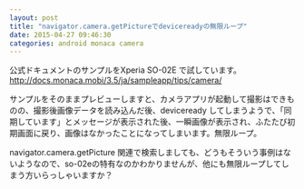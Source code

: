 ```yaml
---
layout: post
title: "navigator.camera.getPictureでdevicereadyの無限ループ"
date: 2015-04-27 09:46:30
categories: android monaca camera
---
```

<p>公式ドキュメントのサンプルをXperia SO-02E で試しています。<br>
<a href="http://docs.monaca.mobi/3.5/ja/sampleapp/tips/camera/" rel="nofollow">http://docs.monaca.mobi/3.5/ja/sampleapp/tips/camera/</a></p>

<p>サンプルをそのままプレビューしますと、カメラアプリが起動して撮影はできものの、撮影後画像データを読み込んだ後、deviceready してしまうようで、「同期しています」とメッセージが表示された後、一瞬画像が表示され、ふたたび初期画面に戻り、画像はなかったことになってしまいます。無限ループ。</p>

<p>navigator.camera.getPicture 関連で検索しましても、どうもそういう事例はないようなので、so-02eの特有なのかわかりませんが、他にも無限ループしてしまう方いらっしゃいますか？</p>
